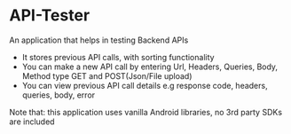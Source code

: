 # API-Tester
An application that helps in testing Backend APIs   
* It stores previous API calls, with sorting functionality  
* You can make a new API call by entering Url, Headers, Queries, Body, Method type GET and POST(Json/File upload)
* You can view previous API call details e.g response code, headers, queries, body, error  

Note that: this application uses vanilla Android libraries, no 3rd party SDKs are included  
